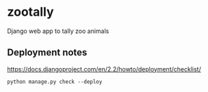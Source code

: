 # zootally

Django web app to tally zoo animals

## Deployment notes

https://docs.djangoproject.com/en/2.2/howto/deployment/checklist/

`python manage.py check --deploy`
